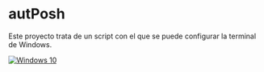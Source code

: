 # autPosh
Este proyecto trata de un script con el que se puede configurar la terminal de Windows.

[![Windows 10](https://img.shields.io/badge/Windows-10-3AADEF?style=flat-square&logo=windows&logoColor=white)](https://www.python.org)